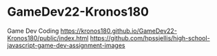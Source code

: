 # GameDev22-Kronos180
Game Dev Coding
https://kronos180.github.io/GameDev22-Kronos180/public/index.html
https://github.com/hpssjellis/high-school-javascript-game-dev-assignment-images​
